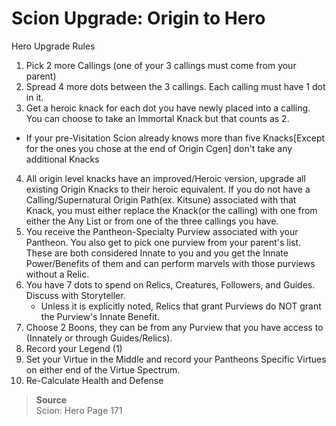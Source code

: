 # Scion Upgrade: Origin to Hero

Hero Upgrade Rules

1. Pick 2 more Callings (one of your 3 callings must come from your parent)
2. Spread 4 more dots between the 3 callings. Each calling must have 1 dot in it.
3. Get a heroic knack for each dot you have newly placed into a calling. You can choose to take an Immortal Knack but that counts as 2.
  - If your pre-Visitation Scion already knows more than five Knacks[Except for the ones you chose at the end of Origin Cgen] don't take any additional Knacks
4. All origin level knacks have an improved/Heroic version, upgrade all existing Origin Knacks to their heroic equivalent. If you do not have a Calling/Supernatural Origin Path(ex. Kitsune) associated with that Knack, you must either replace the Knack(or the calling) with one from either the Any List or from one of the three callings you have.
5. You receive the Pantheon-Specialty Purview associated with your Pantheon. You also get to pick one purview from your parent's list. These are both considered Innate to you and you get the Innate Power/Benefits of them and can perform marvels with those purviews without a Relic.
6. You have 7 dots to spend on Relics, Creatures, Followers, and Guides. Discuss with Storyteller.
    - Unless it is explicitly noted, Relics that grant Purviews do NOT grant the Purview's Innate Benefit.
7. Choose 2 Boons, they can be from any Purview that you have access to (Innately or through Guides/Relics).
8. Record your Legend (1)
9. Set your Virtue in the Middle and record your Pantheons Specific Virtues on either end of the Virtue Spectrum.
10. Re-Calculate Health and Defense

>**Source**<br>
> Scion: Hero Page 171
